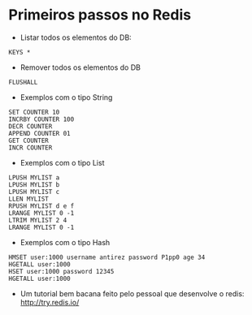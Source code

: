# Primeiros passos no Redis

* Listar todos os elementos do DB:
```
KEYS *
```

* Remover todos os elementos do DB
```
FLUSHALL
```

* Exemplos com o tipo String
```
SET COUNTER 10
INCRBY COUNTER 100
DECR COUNTER 
APPEND COUNTER 01
GET COUNTER
INCR COUNTER
```

* Exemplos com o tipo List
```
LPUSH MYLIST a
LPUSH MYLIST b
LPUSH MYLIST c
LLEN MYLIST
RPUSH MYLIST d e f
LRANGE MYLIST 0 -1
LTRIM MYLIST 2 4
LRANGE MYLIST 0 -1
```

* Exemplos com o tipo Hash
```
HMSET user:1000 username antirez password P1pp0 age 34
HGETALL user:1000
HSET user:1000 password 12345
HGETALL user:1000
```

* Um tutorial bem bacana feito pelo pessoal que desenvolve o redis: http://try.redis.io/ 

